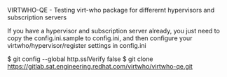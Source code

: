 VIRTWHO-QE - Testing virt-who package for differernt hypervisors and subscription servers

If you have a hypervisor and subscription server already, you just need to copy the config.ini.sample to config.ini, and then configure your virtwho/hypervisor/register settings in config.ini

$ git config --global http.sslVerify false
$ git clone https://gitlab.sat.engineering.redhat.com/virtwho/virtwho-qe.git
